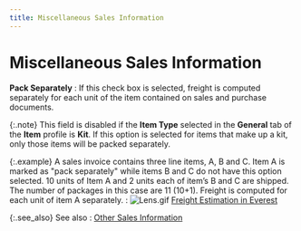 ```yaml
---
title: Miscellaneous Sales Information
---
```


# Miscellaneous Sales Information


**Pack Separately**
: If this check box is selected, freight is computed  separately for each unit of the item contained on sales and purchase documents.


{:.note}
This field is disabled if the **Item 
 Type** selected in the **General**  tab of the **Item** profile is **Kit**. If this option is selected for  items that make up a kit, only those items will be packed separately.


{:.example}
A sales invoice contains three line items,  A, B and C.  Item A is marked as "pack separately" while items B and C  do not have this option selected. 10 units of Item A and 2 units each  of item’s B and C  are shipped. The number of packages in this case are 11 (10+1). Freight  is computed for each unit of item A separately.
: ![Lens.gif]({{site.mi_baseurl}}/img/lens.gif) [Freight  Estimation in Everest]({{site.sp_chm}}/sales-docs/docs-profile/options/utility/freight-est/freight_estimation_common_sales_doc_options_utility.html)


{:.see_also}
See also
: [Other  Sales Information]({{site.mi_baseurl}}/item-profile-details/other-items-information/sales/other_sales_information_item_profile.html)
